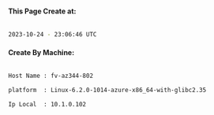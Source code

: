 
   
#### This Page Create at:

```bash

2023-10-24 - 23:06:46 UTC

```

#### Create By Machine:

```bash

Host Name : fv-az344-802

platform  : Linux-6.2.0-1014-azure-x86_64-with-glibc2.35

Ip Local  : 10.1.0.102

```

